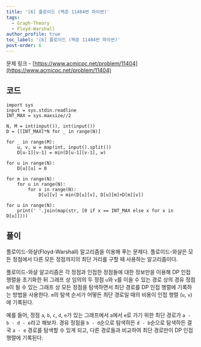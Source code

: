 ```yaml
---
title: '[6] 플로이드 (백준 11404번 파이썬)'
tags:
  - Graph-Theory
  - Floyd-Warshall
author_profile: true
toc_label: '[6] 플로이드 (백준 11404번 파이썬)'
post-order: 6
---
```


문제 링크 - [https://www.acmicpc.net/problem/11404](https://www.acmicpc.net/problem/11404)

## 코드
```python::lineons
import sys
input = sys.stdin.readline
INT_MAX = sys.maxsize//2

N, M = int(input()), int(input())
D = [[INT_MAX]*N for _ in range(N)]

for _ in range(M):
    u, v, w = map(int, input().split())
    D[u-1][v-1] = min(D[u-1][v-1], w)

for u in range(N):
    D[u][u] = 0

for m in range(N):
    for u in range(N):
        for v in range(N):
            D[u][v] = min(D[u][v], D[u][m]+D[m][v])

for u in range(N):
    print(' '.join(map(str, [0 if x == INT_MAX else x for x in D[u]])))
```

## 풀이
플로이드-와샬(Floyd-Warshall) 알고리즘을 이용해 푸는 문제다. 플로이드-와샬은 모든 정점에서 다른 모든 정점까지의 최단 거리를 구할 때 사용하는 알고리즘이다. 

플로이드-와샬 알고리즘은 각 정점과 인접한 정점들에 대한 정보만을 이용해 DP 인접 행렬을 초기화한 뒤 그래프 상 임의의 두 정점 `u`와 `v`를 이을 수 있는 경로 상의 경유 정점 `m`이 될 수 있는 그래프 상 모든 정점을 탐색하면서 최단 경로를 DP 인접 행렬에 기록하는 방법을 사용한다. `m`의 탐색 순서가 어떻든 최단 경로일 때의 비용이 인접 행렬 (`u`, `v`)에 기록된다.

예를 들어, 정점 `a`, `b`, `c`, `d`, `e`가 있는 그래프에서 `a`에서 `e`로 가기 위한 최단 경로가 `a - b - d - e`라고 해보자. 경유 정점을 `b - d`순으로 탐색하든 `d - b`순으로 탐색하든 결국 `a - e` 경로를 탐색할 수 있게 되고, 다른 경로들과 비교하여 최단 경로만이 DP 인접 행렬에 기록된다.
